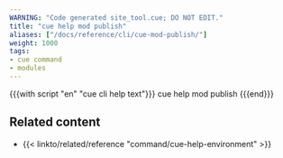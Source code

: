 ```yaml
---
WARNING: "Code generated site_tool.cue; DO NOT EDIT."
title: "cue help mod publish"
aliases: ["/docs/reference/cli/cue-mod-publish/"]
weight: 1000
tags:
- cue command
- modules
---
```


{{{with script "en" "cue cli help text"}}}
cue help mod publish
{{{end}}}

## Related content

- {{< linkto/related/reference "command/cue-help-environment" >}}